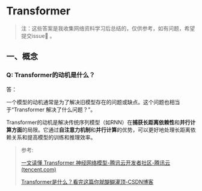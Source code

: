 # Transformer

> 注：这些答案是我收集网络资料学习后总结的，仅供参考，如有问题，希望提交issue🤝 。

## 一、概念

### Q: Transformer的动机是什么？

答：

一个模型的动机通常是为了解决旧模型存在的问题或缺点。这个问题也相当于“Transformer 解决了什么问题？”。

Transformer的动机是解决传统序列模型（如RNN）在**捕获长距离依赖性**和**并行计算方面**的局限。它通过**自注意力机制**和**并行计算**的优势，可以更好地处理长距离依赖关系和提高模型的训练和推理效率。

> 参考:
>
> [一文读懂 Transformer 神经网络模型-腾讯云开发者社区-腾讯云 (tencent.com)](https://cloud.tencent.com/developer/article/2332194)
>
> [Transformer是什么？看完这篇你就醍醐灌顶-CSDN博客](https://blog.csdn.net/fs1341825137/article/details/120247499)
